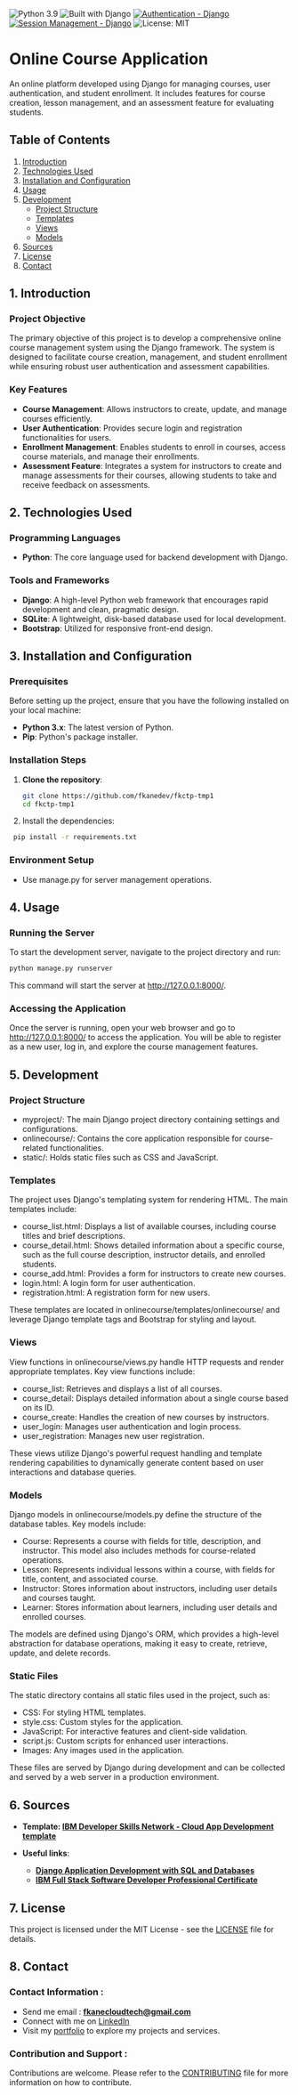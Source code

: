 ![Python 3.9](https://img.shields.io/badge/Python-3.9-blue.svg)
![Built with Django](https://img.shields.io/badge/Built%20with-Django-brightgreen.svg)
[![Authentication - Django](https://img.shields.io/badge/Authentication-Django-blue.svg)](https://docs.djangoproject.com/en/stable/topics/auth/)
[![Session Management - Django](https://img.shields.io/badge/Session%20Management-Django-orange.svg)](https://docs.djangoproject.com/en/stable/topics/http/sessions/)
![License: MIT](https://img.shields.io/badge/License-MIT-green.svg)

# Online Course Application

An online platform developed using Django for managing courses, user authentication, and student enrollment. It includes features for course creation, lesson management, and an assessment feature for evaluating students.

## Table of Contents
1. [Introduction](#introduction)
2. [Technologies Used](#technologies-used)
3. [Installation and Configuration](#installation-and-configuration)
4. [Usage](#usage)
5. [Development](#development)
   - [Project Structure](#project-structure)
   - [Templates](#templates)
   - [Views](#views)
   - [Models](#models)
6. [Sources](#sources)
7. [License](#license)
8. [Contact](#contact)

## 1. Introduction

### Project Objective
The primary objective of this project is to develop a comprehensive online course management system using the Django framework. The system is designed to facilitate course creation, management, and student enrollment while ensuring robust user authentication and assessment capabilities.

### Key Features
- **Course Management**: Allows instructors to create, update, and manage courses efficiently.
- **User Authentication**: Provides secure login and registration functionalities for users.
- **Enrollment Management**: Enables students to enroll in courses, access course materials, and manage their enrollments.
- **Assessment Feature**: Integrates a system for instructors to create and manage assessments for their courses, allowing students to take and receive feedback on assessments.

## 2. Technologies Used

### Programming Languages
- **Python**: The core language used for backend development with Django.

### Tools and Frameworks
- **Django**: A high-level Python web framework that encourages rapid development and clean, pragmatic design.
- **SQLite**: A lightweight, disk-based database used for local development.
- **Bootstrap**: Utilized for responsive front-end design.

## 3. Installation and Configuration

### Prerequisites
Before setting up the project, ensure that you have the following installed on your local machine:
- **Python 3.x**: The latest version of Python.
- **Pip**: Python's package installer.

### Installation Steps
1. **Clone the repository**:
   ```sh
   git clone https://github.com/fkanedev/fkctp-tmp1
   cd fkctp-tmp1
   ```
2. Install the dependencies:
  ```bash
   pip install -r requirements.txt
   ```
### Environment Setup
- Use manage.py for server management operations.
## 4. Usage
### Running the Server
To start the development server, navigate to the project directory and run:
   ```bash
   python manage.py runserver
   ```
This command will start the server at http://127.0.0.1:8000/.

### Accessing the Application
Once the server is running, open your web browser and go to http://127.0.0.1:8000/ to access the application. You will be able to register as a new user, log in, and explore the course management features.

## 5. Development
### Project Structure
- myproject/: The main Django project directory containing settings and configurations.
- onlinecourse/: Contains the core application responsible for course-related functionalities.
- static/: Holds static files such as CSS and JavaScript.

### Templates
The project uses Django's templating system for rendering HTML. The main templates include:
- course_list.html: Displays a list of available courses, including course titles and brief descriptions.
- course_detail.html: Shows detailed information about a specific course, such as the full course description, instructor details, and enrolled students.
- course_add.html: Provides a form for instructors to create new courses.
- login.html: A login form for user authentication.
- registration.html: A registration form for new users.

These templates are located in onlinecourse/templates/onlinecourse/ and leverage Django template tags and Bootstrap for styling and layout.

### Views
View functions in onlinecourse/views.py handle HTTP requests and render appropriate templates. Key view functions include:
- course_list: Retrieves and displays a list of all courses.
- course_detail: Displays detailed information about a single course based on its ID.
- course_create: Handles the creation of new courses by instructors.
- user_login: Manages user authentication and login process.
- user_registration: Manages new user registration.

These views utilize Django's powerful request handling and template rendering capabilities to dynamically generate content based on user interactions and database queries.

### Models
Django models in onlinecourse/models.py define the structure of the database tables. Key models include:
- Course: Represents a course with fields for title, description, and instructor. This model also includes methods for course-related operations.
- Lesson: Represents individual lessons within a course, with fields for title, content, and associated course.
- Instructor: Stores information about instructors, including user details and courses taught.
- Learner: Stores information about learners, including user details and enrolled courses.

The models are defined using Django's ORM, which provides a high-level abstraction for database operations, making it easy to create, retrieve, update, and delete records.

### Static Files
The static directory contains all static files used in the project, such as:
- CSS: For styling HTML templates.
- style.css: Custom styles for the application.
- JavaScript: For interactive features and client-side validation.
- script.js: Custom scripts for enhanced user interactions.
- Images: Any images used in the application.

These files are served by Django during development and can be collected and served by a web server in a production environment.

## 6. Sources <a name="sources"></a>

- **Template: [IBM Developer Skills Network - Cloud App Development template](https://github.com/ibm-developer-skills-network/final-cloud-app-with-database)**

- **Useful links**:
  - **[Django Application Development with SQL and Databases](https://www.coursera.org/learn/developing-applications-with-sql-databases-and-django/home/week/5)**
  - **[IBM Full Stack Software Developer Professional Certificate](https://www.coursera.org/professional-certificates/ibm-full-stack-cloud-developer)**

## 7. License <a name="license"></a>

This project is licensed under the MIT License - see the [LICENSE](/LICENSE) file for details.

## 8. Contact <a name="contact"></a>

### Contact Information :

- Send me email : **fkanecloudtech@gmail.com**
- Connect with me on [LinkedIn](https://www.linkedin.com/in/your-profile/)
- Visit my [portfolio](https://yourname.github.io) to explore my projects and services.


### Contribution and Support :

Contributions are welcome. Please refer to the [CONTRIBUTING](/CONTRIBUTING) file for more information on how to contribute.
